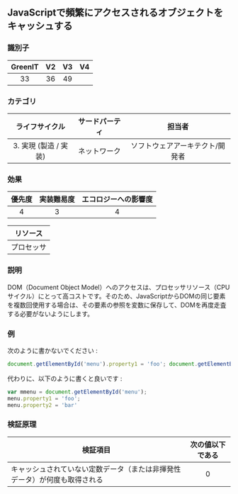 ## JavaScriptで頻繁にアクセスされるオブジェクトをキャッシュする

### 識別子

| GreenIT |  V2  |  V3  |  V4  |
|:-------:|:----:|:----:|:----:|
|  33    | 36  | 49  |      |

### カテゴリ

| ライフサイクル |  サードパーティ  |  担当者  |
|:---------:|:----:|:----:|
| 3. 実現 (製造 / 実装) | ネットワーク | ソフトウェアアーキテクト/開発者 |

### 効果

| 優先度 |      実装難易度       |  エコロジーへの影響度    |
|:-------------------:|:-------------------------:|:---------------------:|
| 4 | 3 | 4 |

|リソース                                      |
|:----------------------------------------------------------:|
| プロセッサ   |

### 説明

DOM（Document Object Model）へのアクセスは、プロセッサリソース（CPUサイクル）にとって高コストです。そのため、JavaScriptからDOMの同じ要素を複数回使用する場合は、その要素の参照を変数に保存して、DOMを再度走査する必要がないようにします。

### 例

次のように書かないでください :
```javascript
document.getElementById('menu').property1 = 'foo'; document.getElementById('menu').property2 = 'bar';
```

代わりに、以下のように書くと良いです :
```javascript
var mmenu = document.getElementById('menu');
menu.property1 = 'foo';
menu.property2 = 'bar'
```

### 検証原理

| 検証項目     | 次の値以下である   |  
|-------------------|:-------------------------:|
| キャッシュされていない定数データ（または非揮発性データ）が何度も取得される  | 0  |
